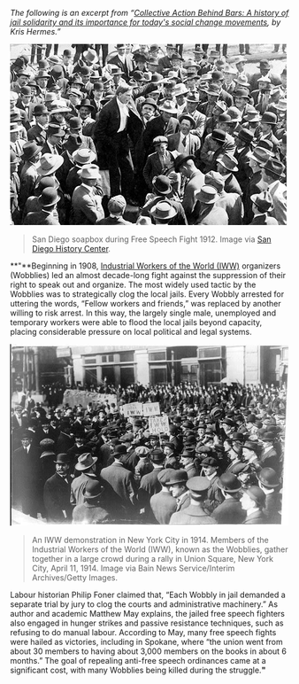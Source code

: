 _The following is an excerpt from “[Collective Action Behind Bars: A history of jail solidarity and its importance for today's social change movements](https://uppingtheanti.org/journal/article/18-collective-action-behind-bars), by Kris Hermes.”_

![An old black-and-white photograph shows a man, wearing a black suit, who stands on top of a soap box with his arm outstretched and finger pointed. He is surrounded by and addresses a crowd of men who wear bowler hats.](/assets/images/actions/jail-court-solidarity/free-speech-fights/san-diego-soapbox.jpeg)
> San Diego soapbox during Free Speech Fight 1912. Image via [San Diego History Center](http://www.aftguild.org/free_speech/).


**"**Beginning in 1908, [Industrial Workers of the World (IWW)](https://iww.org/) organizers (Wobblies) led an almost decade-long fight against the suppression of their right to speak out and organize. The most widely used tactic by the Wobblies was to strategically clog the local jails. Every Wobbly arrested for uttering the words, “Fellow workers and friends,” was replaced by another willing to risk arrest. In this way, the largely single male, unemployed and temporary workers were able to flood the local jails beyond capacity, placing considerable pressure on local political and legal systems.

![A crowd of people, mostly men, wear bowler hats and collared coats while attending a rally outside a building. A few people are holding signs, which read “TAKE I.W.W. HOLD.”](/assets/images/actions/jail-court-solidarity/free-speech-fights/wobbly-gathering-in-ny-1914.jpg)
> An IWW demonstration in New York City in 1914. Members of the Industrial Workers of the World (IWW), known as the Wobblies, gather together in a large crowd during a rally in Union Square, New York City, April 11, 1914. Image via Bain News Service/Interim Archives/Getty Images.

Labour historian Philip Foner claimed that, “Each Wobbly in jail demanded a separate trial by jury to clog the courts and administrative machinery.” As author and academic Matthew May explains, the jailed free speech fighters also engaged in hunger strikes and passive resistance techniques, such as refusing to do manual labour. According to May, many free speech fights were hailed as victories, including in Spokane, where “the union went from about 30 members to having about 3,000 members on the books in about 6 months.” The goal of repealing anti-free speech ordinances came at a significant cost, with many Wobblies being killed during the struggle.**"**
